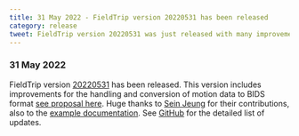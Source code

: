 ```yaml
---
title: 31 May 2022 - FieldTrip version 20220531 has been released
category: release
tweet: FieldTrip version 20220531 was just released with many improvements to the handling and conversion of motion data to BIDS format. Huge thanks to @JeungSein for their contributions. See http://www.fieldtriptoolbox.org/#31-may-2022 and https://www.fieldtriptoolbox.org/example/bids_motion/
---
```


### 31 May 2022

FieldTrip version [20220531](http://github.com/fieldtrip/fieldtrip/releases/tag/20220531) has been released. This version includes improvements for the handling and conversion of motion data to BIDS format [see proposal here](http://bids.neuroimaging.io/bep029). Huge thanks to [Sein Jeung](https://github.com/sjeung) for their contributions, also to the [example documentation](/example/bids_motion). See [GitHub](https://github.com/fieldtrip/fieldtrip/compare/20220519...20220531) for the detailed list of updates.
